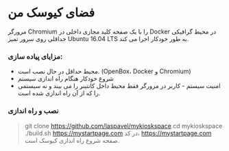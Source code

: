 # فضای کیوسک من
مرورگر Chromium را با یک صفحه کلید مجازی داخلی در Docker در محیط گرافیکی حداقلی روی سرور تمیز Ubuntu 16.04 LTS به طور خودکار اجرا می کند.
### مزایای پیاده سازی:
- محیط حداقل در حال نصب است. (OpenBox، Docker و Chromium)
- شروع خودکار هنگام راه اندازی سیستم
- امنیت سیستم - کاربر در مرورگر فقط محیط داخل کانتینر را می بیند و نه سیستمی را که از آن راه اندازی شده است.
### نصب و راه اندازی
> git clone https://github.com/laspavel/mykioskspace
> cd mykioskspace
> ./build.sh https://mystartpage.com
در کد، https://mystartpage.com صفحه شروع راه اندازی کیوسک است.

